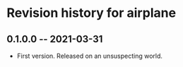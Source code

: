 # Revision history for airplane

## 0.1.0.0 -- 2021-03-31

* First version. Released on an unsuspecting world.

